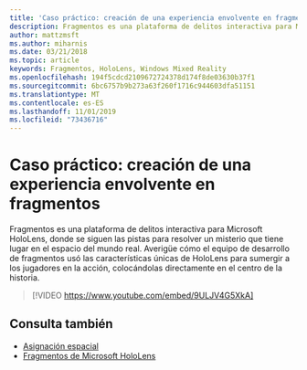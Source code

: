```yaml
---
title: 'Caso práctico: creación de una experiencia envolvente en fragmentos'
description: Fragmentos es una plataforma de delitos interactiva para Microsoft HoloLens, donde se siguen las pistas para resolver un misterio que tiene lugar en el espacio del mundo real.
author: mattzmsft
ms.author: miharnis
ms.date: 03/21/2018
ms.topic: article
keywords: Fragmentos, HoloLens, Windows Mixed Reality
ms.openlocfilehash: 194f5cdcd2109672724378d174f8de03630b37f1
ms.sourcegitcommit: 6bc6757b9b273a63f260f1716c944603dfa51151
ms.translationtype: MT
ms.contentlocale: es-ES
ms.lasthandoff: 11/01/2019
ms.locfileid: "73436716"
---
```

# <a name="case-study---creating-an-immersive-experience-in-fragments"></a>Caso práctico: creación de una experiencia envolvente en fragmentos

Fragmentos es una plataforma de delitos interactiva para Microsoft HoloLens, donde se siguen las pistas para resolver un misterio que tiene lugar en el espacio del mundo real. Averigüe cómo el equipo de desarrollo de fragmentos usó las características únicas de HoloLens para sumergir a los jugadores en la acción, colocándolas directamente en el centro de la historia.



>[!VIDEO https://www.youtube.com/embed/9ULJV4G5XkA]

## <a name="see-also"></a>Consulta también
* [Asignación espacial](spatial-mapping.md)
* [Fragmentos de Microsoft HoloLens](https://www.microsoft.com/p/fragments/9nblggh5ggm8)
